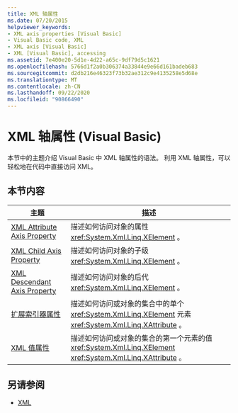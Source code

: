 ```yaml
---
title: XML 轴属性
ms.date: 07/20/2015
helpviewer_keywords:
- XML axis properties [Visual Basic]
- Visual Basic code, XML
- XML axis [Visual Basic]
- XML [Visual Basic], accessing
ms.assetid: 7e400e20-5d1e-4d22-a65c-9df79d5c1621
ms.openlocfilehash: 5766d1f2a0b306374a33844e9e66d161badeb683
ms.sourcegitcommit: d2db216e46323f73b32ae312c9e4135258e5d68e
ms.translationtype: MT
ms.contentlocale: zh-CN
ms.lasthandoff: 09/22/2020
ms.locfileid: "90866490"
---
```

# <a name="xml-axis-properties-visual-basic"></a>XML 轴属性 (Visual Basic)

本节中的主题介绍 Visual Basic 中 XML 轴属性的语法。 利用 XML 轴属性，可以轻松地在代码中直接访问 XML。  
  
## <a name="in-this-section"></a>本节内容  
  
|主题|描述|  
|-----------|-----------------|  
|[XML Attribute Axis Property](xml-attribute-axis-property.md)|描述如何访问对象的属性 <xref:System.Xml.Linq.XElement> 。|  
|[XML Child Axis Property](xml-child-axis-property.md)|描述如何访问对象的子级 <xref:System.Xml.Linq.XElement> 。|  
|[XML Descendant Axis Property](xml-descendant-axis-property.md)|描述如何访问对象的后代 <xref:System.Xml.Linq.XElement> 。|  
|[扩展索引器属性](extension-indexer-property.md)|描述如何访问或对象的集合中的单个 <xref:System.Xml.Linq.XElement> 元素 <xref:System.Xml.Linq.XAttribute> 。|  
|[XML 值属性](xml-value-property.md)|描述如何访问或对象的集合的第一个元素的值 <xref:System.Xml.Linq.XElement> <xref:System.Xml.Linq.XAttribute> 。|  
  
## <a name="see-also"></a>另请参阅

- [XML](../../programming-guide/language-features/xml/index.md)

